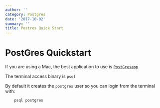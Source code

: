 ```yaml
---
author: ''
category: Postgres
date: '2017-10-02'
summary: ''
title: Postres Quick Start
---
```

# PostGres Quickstart

If you are using a Mac, the best application to use is [`PostGresapp`](http://postgresapp.com/)

The terminal access binary is `psql`

By default it creates the `postgres` user so you can login from the terminal with:

        psql postgres